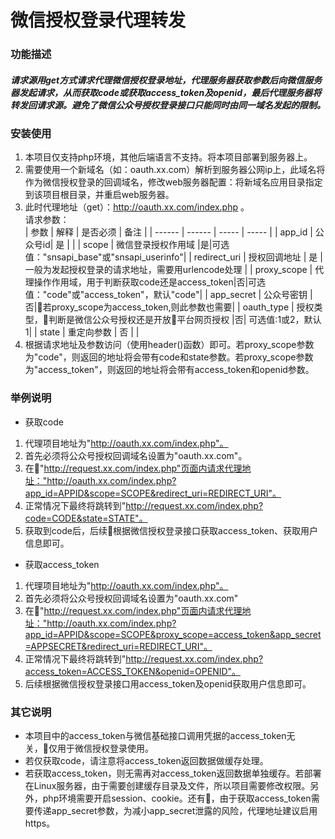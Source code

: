 # 微信授权登录代理转发

### 功能描述

##### 请求源用get方式请求代理微信授权登录地址，代理服务器获取参数后向微信服务器发起请求，从而获取code或获取access_token及openid，最后代理服务器将转发回请求源。避免了微信公众号授权登录接口只能同时由同一域名发起的限制。

### 安装使用

1. 本项目仅支持php环境，其他后端语言不支持。将本项目部署到服务器上。
2. 需要使用一个新域名（如：oauth.xx.com）解析到服务器公网ip上，此域名将作为微信授权登录的回调域名，修改web服务器配置：将新域名应用目录指定到该项目根目录，并重启web服务器。
3. 此时代理地址（get）：http://oauth.xx.com/index.php 。<br/>
   请求参数：<br/>
   | 参数 | 解释 | 是否必须 | 备注 |
   | ------ | ------ | ----- | ----- |
   | app_id | 公众号id|   是   |       |
   | scope  | 微信登录授权作用域 |是|可选值："snsapi_base"或"snsapi_userinfo"|
   | redirect_uri | 授权回调地址 | 是 | 一般为发起授权登录的请求地址，需要用urlencode处理 |
   | proxy_scope | 代理操作作用域，用于判断获取code还是access_token|否|可选值："code"或"access_token"，默认"code"|
   | app_secret | 公众号密钥 |否|若proxy_scope为access_token,则此参数也需要|
   | oauth_type | 授权类型，判断是微信公众号授权还是开放平台网页授权 |否| 可选值:1或2，默认1|
   | state | 重定向参数 | 否 |   |
4. 根据请求地址及参数访问（使用header()函数）即可。若proxy_scope参数为"code"，则返回的地址将会带有code和state参数。若proxy_scope参数为"access_token"，则返回的地址将会带有access_token和openid参数。

### 举例说明

* 获取code

1. 代理项目地址为"http://oauth.xx.com/index.php"。
2. 首先必须将公众号授权回调域名设置为"oauth.xx.com"。
3. 在"http://request.xx.com/index.php"页面内请求代理地址："http://oauth.xx.com/index.php?app_id=APPID&scope=SCOPE&redirect_uri=REDIRECT_URI"。
4. 正常情况下最终将跳转到"http://request.xx.com/index.php?code=CODE&state=STATE"。
5. 获取到code后，后续根据微信授权登录接口获取access_token、获取用户信息即可。

* 获取access_token

1. 代理项目地址为"http://oauth.xx.com/index.php"。
2. 首先必须将公众号授权回调域名设置为"oauth.xx.com"
3. 在"http://request.xx.com/index.php"页面内请求代理地址："http://oauth.xx.com/index.php?app_id=APPID&scope=SCOPE&proxy_scope=access_token&app_secret=APPSECRET&redirect_uri=REDIRECT_URI"。
4. 正常情况下最终将跳转到"http://request.xx.com/index.php?access_token=ACCESS_TOKEN&openid=OPENID"。
5. 后续根据微信授权登录接口用access_token及openid获取用户信息即可。


### 其它说明

* 本项目中的access_token与微信基础接口调用凭据的access_token无关，仅用于微信授权登录使用。
* 若仅获取code，请注意将access_token返回数据做缓存处理。
* 若获取access_token，则无需再对access_token返回数据单独缓存。若部署在Linux服务器，由于需要创建缓存目录及文件，所以项目需要修改权限。另外，php环境需要开启session、cookie。还有，由于获取access_token需要传递app_secret参数，为减小app_secret泄露的风险，代理地址建议启用https。